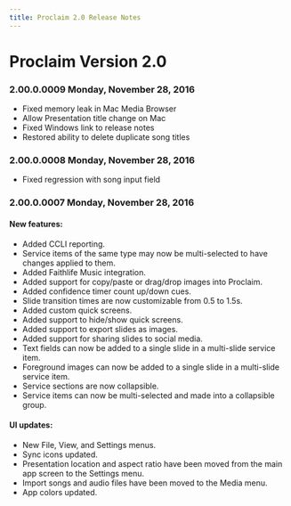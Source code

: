 ```yaml
---
title: Proclaim 2.0 Release Notes
---
```


# Proclaim Version 2.0

### 2.00.0.0009 Monday, November 28, 2016
* Fixed memory leak in Mac Media Browser
* Allow Presentation title change on Mac
* Fixed Windows link to release notes
* Restored ability to delete duplicate song titles

### 2.00.0.0008 Monday, November 28, 2016
* Fixed regression with song input field

### 2.00.0.0007 Monday, November 28, 2016

#### New features:
* Added CCLI reporting.
* Service items of the same type may now be multi-selected to have changes applied to them.
* Added Faithlife Music integration.
* Added support for copy/paste or drag/drop images into Proclaim.
* Added confidence timer count up/down cues.
* Slide transition times are now customizable from 0.5 to 1.5s.
* Added custom quick screens.
* Added support to hide/show quick screens.
* Added support to export slides as images.
* Added support for sharing slides to social media.
* Text fields can now be added to a single slide in a multi-slide service item.
* Foreground images can now be added to a single slide in a multi-slide service item.
* Service sections are now collapsible.
* Service items can now be multi-selected and made into a collapsible group.

#### UI updates:
* New File, View, and Settings menus.
* Sync icons updated.
* Presentation location and aspect ratio have been moved from the main app screen to the Settings menu.
* Import songs and audio files have been moved to the Media menu.
* App colors updated.

